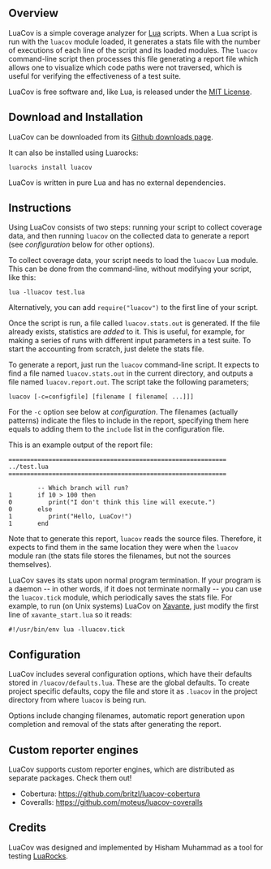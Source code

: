 ## Overview

LuaCov is a simple coverage analyzer for [Lua](http://www.lua.org) scripts.
When a Lua script is run with the `luacov` module loaded, it generates a stats
file with the number of executions of each line of the script and its loaded
modules. The `luacov` command-line script then processes this file generating
a report file which allows one to visualize which code paths were not
traversed, which is useful for verifying the effectiveness of a test suite.

LuaCov is free software and, like Lua, is released under the [MIT
License](http://www.lua.org/license.html).

## Download and Installation

LuaCov can be downloaded from its [Github downloads
page](https://github.com/keplerproject/luacov/releases).

It can also be installed using Luarocks:

    luarocks install luacov

LuaCov is written in pure Lua and has no external dependencies.

## Instructions

Using LuaCov consists of two steps: running your script to collect coverage
data, and then running `luacov` on the collected data to generate a report
(see _configuration_ below for other options).

To collect coverage data, your script needs to load the `luacov` Lua module.
This can be done from the command-line, without modifying your script, like
this:

    lua -lluacov test.lua

Alternatively, you can add `require("luacov")` to the first line of your
script.

Once the script is run, a file called `luacov.stats.out` is generated. If the
file already exists, statistics are _added_ to it. This is useful, for
example, for making a series of runs with different input parameters in a test
suite. To start the accounting from scratch, just delete the stats file.

To generate a report, just run the `luacov` command-line script. It expects to
find a file named `luacov.stats.out` in the current directory, and outputs a
file named `luacov.report.out`. The script take the following parameters;

    luacov [-c=configfile] [filename [ filename[ ...]]]

For the `-c` option see below at _configuration_. The filenames (actually
patterns) indicate the files to include in the report, specifying them here
equals to adding them to the `include` list in the configuration file.

This is an example output of the report file:

    ============================================================
    ../test.lua
    ============================================================

            -- Which branch will run?
    1       if 10 > 100 then
    0          print("I don't think this line will execute.")
    0       else
    1          print("Hello, LuaCov!")
    1       end

Note that to generate this report, `luacov` reads the source files. Therefore,
it expects to find them in the same location they were when the `luacov`
module ran (the stats file stores the filenames, but not the sources
themselves).

LuaCov saves its stats upon normal program termination. If your program is a
daemon -- in other words, if it does not terminate normally -- you can use the
`luacov.tick` module, which periodically saves the stats file. For example, to
run (on Unix systems) LuaCov on
[Xavante](http://www.keplerproject.org/xavante), just modify the first line of
`xavante_start.lua` so it reads:

    #!/usr/bin/env lua -lluacov.tick


## Configuration

LuaCov includes several configuration options, which have their defaults
stored in `/luacov/defaults.lua`. These are the global defaults. To create
project specific defaults, copy the file and store it as `.luacov` in the
project directory from where `luacov` is being run.

Options include changing filenames, automatic report generation upon
completion and removal of the stats after generating the report.

## Custom reporter engines

LuaCov supports custom reporter engines, which are distributed as separate
packages. Check them out!

* Cobertura: https://github.com/britzl/luacov-cobertura
* Coveralls: https://github.com/moteus/luacov-coveralls

## Credits

LuaCov was designed and implemented by Hisham Muhammad as a tool for testing
[LuaRocks](http://www.luarocks.org).

